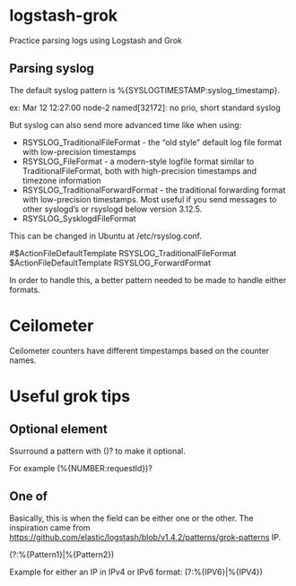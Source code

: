 # logstash-grok
Practice parsing logs using Logstash and Grok

## Parsing syslog
The default syslog pattern is %{SYSLOGTIMESTAMP:syslog_timestamp}.

ex: 
Mar 12 12:27:00 node-2 named[32172]: no prio, short standard syslog

But syslog can also send more advanced time like when using:
* RSYSLOG_TraditionalFileFormat - the “old style” default log file format with low-precision timestamps
* RSYSLOG_FileFormat - a modern-style logfile format similar to TraditionalFileFormat, both with high-precision timestamps and timezone information
* RSYSLOG_TraditionalForwardFormat - the traditional forwarding format with low-precision timestamps. Most useful if you send messages to other syslogd’s or rsyslogd below version 3.12.5.
* RSYSLOG_SysklogdFileFormat 

This can be changed in Ubuntu at /etc/rsyslog.conf.

#$ActionFileDefaultTemplate RSYSLOG_TraditionalFileFormat
$ActionFileDefaultTemplate RSYSLOG_ForwardFormat

In order to handle this, a better pattern needed to be made to handle either formats.

# Ceilometer

Ceilometer counters have different timpestamps based on the counter names.


# Useful grok tips

## Optional element
Ssurround a pattern with ()? to make it optional.

For example (%{NUMBER:requestId})?

## One of
Basically, this is when the field can be either one or the other. The inspiration came from https://github.com/elastic/logstash/blob/v1.4.2/patterns/grok-patterns IP.

(?:%{Pattern1}|%{Pattern2})

Example for either an IP in IPv4 or IPv6 format:
(?:%{IPV6}|%{IPV4})
